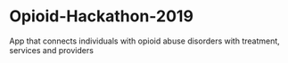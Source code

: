# Opioid-Hackathon-2019
App that connects individuals with opioid abuse disorders with treatment, services and providers
